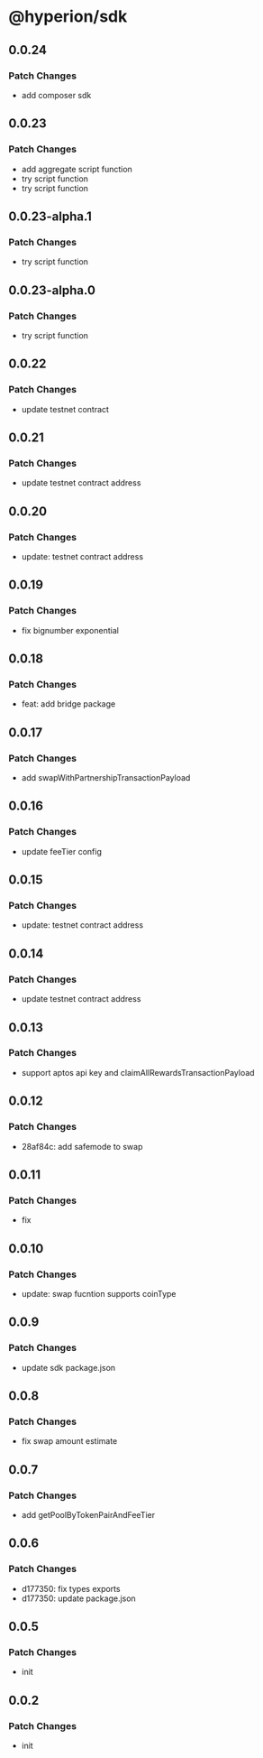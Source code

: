 # @hyperion/sdk

## 0.0.24

### Patch Changes

- add composer sdk

## 0.0.23

### Patch Changes

- add aggregate script function
- try script function
- try script function

## 0.0.23-alpha.1

### Patch Changes

- try script function

## 0.0.23-alpha.0

### Patch Changes

- try script function

## 0.0.22

### Patch Changes

- update testnet contract

## 0.0.21

### Patch Changes

- update testnet contract address

## 0.0.20

### Patch Changes

- update: testnet contract address

## 0.0.19

### Patch Changes

- fix bignumber exponential

## 0.0.18

### Patch Changes

- feat: add bridge package

## 0.0.17

### Patch Changes

- add swapWithPartnershipTransactionPayload

## 0.0.16

### Patch Changes

- update feeTier config

## 0.0.15

### Patch Changes

- update: testnet contract address

## 0.0.14

### Patch Changes

- update testnet contract address

## 0.0.13

### Patch Changes

- support aptos api key and claimAllRewardsTransactionPayload

## 0.0.12

### Patch Changes

- 28af84c: add safemode to swap

## 0.0.11

### Patch Changes

- fix

## 0.0.10

### Patch Changes

- update: swap fucntion supports coinType

## 0.0.9

### Patch Changes

- update sdk package.json

## 0.0.8

### Patch Changes

- fix swap amount estimate

## 0.0.7

### Patch Changes

- add getPoolByTokenPairAndFeeTier

## 0.0.6

### Patch Changes

- d177350: fix types exports
- d177350: update package.json

## 0.0.5

### Patch Changes

- init

## 0.0.2

### Patch Changes

- init
